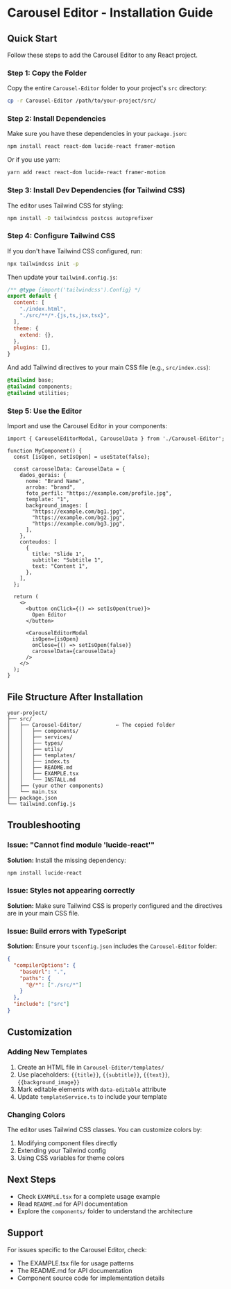# Carousel Editor - Installation Guide

## Quick Start

Follow these steps to add the Carousel Editor to any React project.

### Step 1: Copy the Folder

Copy the entire `Carousel-Editor` folder to your project's `src` directory:

```bash
cp -r Carousel-Editor /path/to/your-project/src/
```

### Step 2: Install Dependencies

Make sure you have these dependencies in your `package.json`:

```bash
npm install react react-dom lucide-react framer-motion
```

Or if you use yarn:

```bash
yarn add react react-dom lucide-react framer-motion
```

### Step 3: Install Dev Dependencies (for Tailwind CSS)

The editor uses Tailwind CSS for styling:

```bash
npm install -D tailwindcss postcss autoprefixer
```

### Step 4: Configure Tailwind CSS

If you don't have Tailwind CSS configured, run:

```bash
npx tailwindcss init -p
```

Then update your `tailwind.config.js`:

```javascript
/** @type {import('tailwindcss').Config} */
export default {
  content: [
    "./index.html",
    "./src/**/*.{js,ts,jsx,tsx}",
  ],
  theme: {
    extend: {},
  },
  plugins: [],
}
```

And add Tailwind directives to your main CSS file (e.g., `src/index.css`):

```css
@tailwind base;
@tailwind components;
@tailwind utilities;
```

### Step 5: Use the Editor

Import and use the Carousel Editor in your components:

```tsx
import { CarouselEditorModal, CarouselData } from './Carousel-Editor';

function MyComponent() {
  const [isOpen, setIsOpen] = useState(false);

  const carouselData: CarouselData = {
    dados_gerais: {
      nome: "Brand Name",
      arroba: "brand",
      foto_perfil: "https://example.com/profile.jpg",
      template: "1",
      background_images: [
        "https://example.com/bg1.jpg",
        "https://example.com/bg2.jpg",
        "https://example.com/bg3.jpg",
      ],
    },
    conteudos: [
      {
        title: "Slide 1",
        subtitle: "Subtitle 1",
        text: "Content 1",
      },
    ],
  };

  return (
    <>
      <button onClick={() => setIsOpen(true)}>
        Open Editor
      </button>

      <CarouselEditorModal
        isOpen={isOpen}
        onClose={() => setIsOpen(false)}
        carouselData={carouselData}
      />
    </>
  );
}
```

## File Structure After Installation

```
your-project/
├── src/
│   ├── Carousel-Editor/           ← The copied folder
│   │   ├── components/
│   │   ├── services/
│   │   ├── types/
│   │   ├── utils/
│   │   ├── templates/
│   │   ├── index.ts
│   │   ├── README.md
│   │   ├── EXAMPLE.tsx
│   │   └── INSTALL.md
│   ├── (your other components)
│   └── main.tsx
├── package.json
└── tailwind.config.js
```

## Troubleshooting

### Issue: "Cannot find module 'lucide-react'"

**Solution:** Install the missing dependency:
```bash
npm install lucide-react
```

### Issue: Styles not appearing correctly

**Solution:** Make sure Tailwind CSS is properly configured and the directives are in your main CSS file.

### Issue: Build errors with TypeScript

**Solution:** Ensure your `tsconfig.json` includes the `Carousel-Editor` folder:

```json
{
  "compilerOptions": {
    "baseUrl": ".",
    "paths": {
      "@/*": ["./src/*"]
    }
  },
  "include": ["src"]
}
```

## Customization

### Adding New Templates

1. Create an HTML file in `Carousel-Editor/templates/`
2. Use placeholders: `{{title}}`, `{{subtitle}}`, `{{text}}`, `{{background_image}}`
3. Mark editable elements with `data-editable` attribute
4. Update `templateService.ts` to include your template

### Changing Colors

The editor uses Tailwind CSS classes. You can customize colors by:

1. Modifying component files directly
2. Extending your Tailwind config
3. Using CSS variables for theme colors

## Next Steps

- Check `EXAMPLE.tsx` for a complete usage example
- Read `README.md` for API documentation
- Explore the `components/` folder to understand the architecture

## Support

For issues specific to the Carousel Editor, check:
- The EXAMPLE.tsx file for usage patterns
- The README.md for API documentation
- Component source code for implementation details
